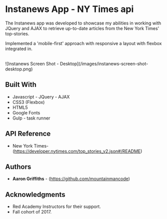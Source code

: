   # Instanews App - NY Times api

  The Instanews app was developed to showcase my abilities in working with JQuery and AJAX to retrieve up-to-date articles from the New York Times' top-stories. 

  Implemented a 'mobile-first' approach with responsive a layout with flexbox integrated in. 

  </br>
    ![Instanews Screen Shot - Desktop](/images/instanews-screen-shot-desktop.png)

## Built With

* Javascript - JQuery - AJAX
* CSS3 (Flexbox)
* HTML5
* Google Fonts 
* Gulp - task runner

## API Reference

* New York Times- (https://developer.nytimes.com/top_stories_v2.json#/README)

## Authors

* **Aaron Griffiths** - (https://github.com/mountainmancode)

## Acknowledgments

* Red Academy Instructors for their support.
* Fall cohort of 2017.